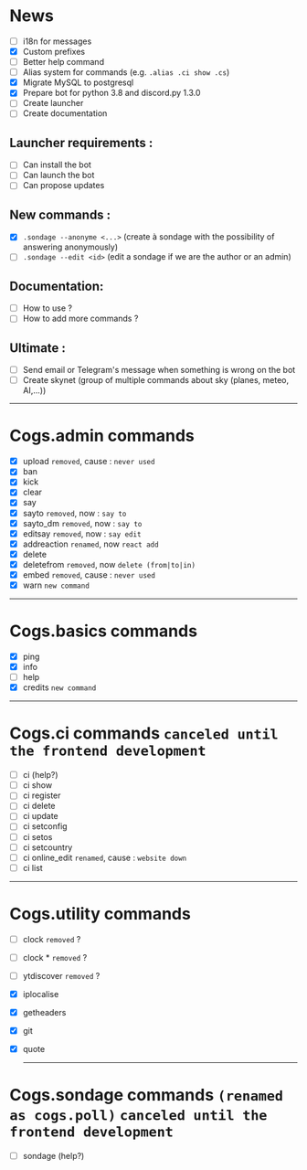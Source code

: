 # News

 - [ ] i18n for messages
 - [x] Custom prefixes
 - [ ] Better help command
 - [ ] Alias system for commands (e.g. `.alias .ci show .cs`)
 - [x] Migrate MySQL to postgresql
 - [x] Prepare bot for python 3.8 and discord.py 1.3.0
 - [ ] Create launcher
 - [ ] Create documentation

## Launcher requirements :

 - [ ] Can install the bot
 - [ ] Can launch the bot
 - [ ] Can propose updates 
 
## New commands :

 - [x] `.sondage --anonyme <...>` (create à sondage with the possibility of answering anonymously)
 - [ ] `.sondage --edit <id>` (edit a sondage if we are the author or an admin)
 
## Documentation:
 - [ ] How to use ?
 - [ ] How to add more commands ?
 
## Ultimate :

 - [ ] Send email or Telegram's message when something is wrong on the bot
 - [ ] Create skynet (group of multiple commands about sky (planes, meteo, AI,...))

 ---
 
 # Cogs.admin commands
 
 - [x] upload `removed`, cause : `never used`
 - [x] ban
 - [x] kick
 - [x] clear
 - [x] say
 - [x] sayto `removed`, now : `say to`
 - [x] sayto_dm `removed`, now : `say to`
 - [x] editsay `removed`, now : `say edit`
 - [x] addreaction `renamed`, now `react add`
 - [x] delete
 - [x] deletefrom `removed`, now `delete (from|to|in)`
 - [x] embed `removed`, cause : `never used`
 - [x] warn `new command`
 
  ---
 
 # Cogs.basics commands
 - [x] ping
 - [x] info
 - [ ] help
 - [x] credits `new command`
 
 ---
 
 # Cogs.ci commands `canceled until the frontend development`
 - [ ] ci (help?)
 - [ ] ci show
 - [ ] ci register
 - [ ] ci delete
 - [ ] ci update
 - [ ] ci setconfig
 - [ ] ci setos
 - [ ] ci setcountry
 - [ ] ci online_edit `renamed`, cause : `website down`
 - [ ] ci list
 
  ---
 
 # Cogs.utility commands
 - [ ] clock `removed` ?
 - [ ] clock * `removed` ?
 - [ ] ytdiscover `removed` ?
 - [x] iplocalise
 - [x] getheaders
 - [x] git
 - [x] quote
 
   ---
 
 # Cogs.sondage commands `(renamed as cogs.poll)` `canceled until the frontend development`
 - [ ] sondage (help?)

